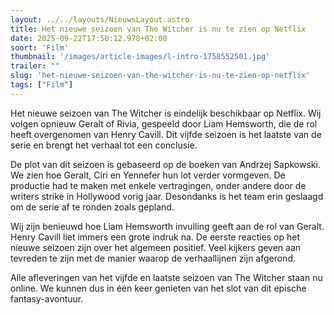 ```yaml
---
layout: ../../layouts/NieuwsLayout.astro
title: Het nieuwe seizoen van The Witcher is nu te zien op Netflix
date: 2025-09-22T17:50:12.978+02:00
soort: 'Film'
thumbnail: '/images/article-images/l-intro-1758552501.jpg'
trailer: ""
slug: 'het-nieuwe-seizoen-van-the-witcher-is-nu-te-zien-op-netflix'
tags: ["Film"]
---
```


Het nieuwe seizoen van The Witcher is eindelijk beschikbaar op Netflix. Wij
volgen opnieuw Geralt of Rivia, gespeeld door Liam Hemsworth, die de rol heeft
overgenomen van Henry Cavill. Dit vijfde seizoen is het laatste van de serie en
brengt het verhaal tot een conclusie.

De plot van dit seizoen is gebaseerd op de boeken van Andrzej Sapkowski. We zien
hoe Geralt, Ciri en Yennefer hun lot verder vormgeven. De productie had te maken
met enkele vertragingen, onder andere door de writers strike in Hollywood vorig
jaar. Desondanks is het team erin geslaagd om de serie af te ronden zoals
gepland.

Wij zijn benieuwd hoe Liam Hemsworth invulling geeft aan de rol van Geralt.
Henry Cavill liet immers een grote indruk na. De eerste reacties op het nieuwe
seizoen zijn over het algemeen positief. Veel kijkers geven aan tevreden te zijn
met de manier waarop de verhaallijnen zijn afgerond.

Alle afleveringen van het vijfde en laatste seizoen van The Witcher staan nu
online. We kunnen dus in één keer genieten van het slot van dit epische
fantasy-avontuur.